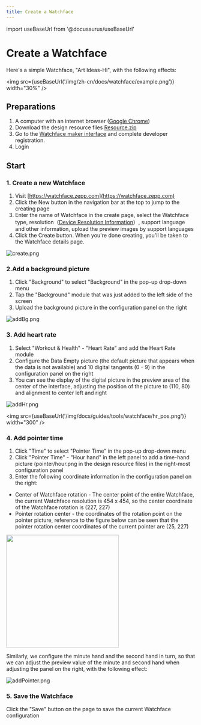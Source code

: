```yaml
---
title: Create a Watchface
---
```


import useBaseUrl from '@docusaurus/useBaseUrl'

# Create a Watchface

Here's a simple Watchface, "Art Ideas-Hi", with the following effects:

<img src={useBaseUrl('/img/zh-cn/docs/watchface/example.png')} width="30%" />

## Preparations

1. A computer with an internet browser ([Google Chrome](https://www.google.com/chrome))
2. Download the design resource files <a href="https://upload-cdn.huami.com/20211103/6fd50ae2ff34fde02c996d5b8602007e.zip" target="_self" download>Resource.zip</a>
3. Go to the [Watchface maker interface](https://watchface.zepp.com) and complete developer registration.
4. Login

## Start

### 1. Create a new Watchface

1. Visit [https://watchface.zepp.com](https://watchface.zepp.com)
2. Click the New button in the navigation bar at the top to jump to the creating page
3. Enter the name of Watchface in the create page, select the Watchface type, resolution（[Device Resolution Information](../../../../../reference/related-resources/device-list)）, support language and other information, upload the preview images by support languages
4. Click the Create button. When you're done creating, you'll be taken to the Watchface details page.

![create.png](/img/docs/guides/tools/watchface/create.png)

### 2.Add a background picture

1. Click "Background" to select "Background" in the pop-up drop-down menu
2. Tap the "Background" module that was just added to the left side of the screen
3. Upload the background picture in the configuration panel on the right

![addBg.png](/img/docs/guides/tools/watchface/add_bg.png)

### 3. Add heart rate

1. Select "Workout & Health" - "Heart Rate" and add the Heart Rate module
2. Configure the Data Empty picture (the default picture that appears when the data is not available) and 10 digital tangents (0 - 9) in the configuration panel on the right
3. You can see the display of the digital picture in the preview area of the center of the interface, adjusting the position of the picture to (110, 80) and alignment to center left and right

![addHr.png](/img/docs/guides/tools/watchface/add_hr.png)

<img src={useBaseUrl('/img/docs/guides/tools/watchface/hr_pos.png')} width="300" />

### 4. Add pointer time

1. Click "Time" to select "Pointer Time" in the pop-up drop-down menu
2. Click "Pointer Time" - "Hour hand" in the left panel to add a time-hand picture (pointer/hour.png in the design resource files) in the right-most configuration panel
3. Enter the following coordinate information in the configuration panel on the right:

- Center of Watchface rotation - The center point of the entire Watchface, the current Watchface resolution is 454 x 454, so the center coordinate of the Watchface rotation is (227, 227)
- Pointer rotation center - the coordinates of the rotation point on the pointer picture, reference to the figure below can be seen that the pointer rotation center coordinates of the current pointer are (25, 227)

<p>
  <img src={useBaseUrl('/img/zh-cn/docs/watchface/lesson/pointer_pos_info.png')} width="300" />
</p>

Similarly, we configure the minute hand and the second hand in turn, so that we can adjust the preview value of the minute and second hand when adjusting the panel on the right, with the following effect:

![addPointer.png](/img/docs/guides/tools/watchface/add_pointer.png)

### 5. Save the Watchface

Click the "Save" button on the page to save the current Watchface configuration
